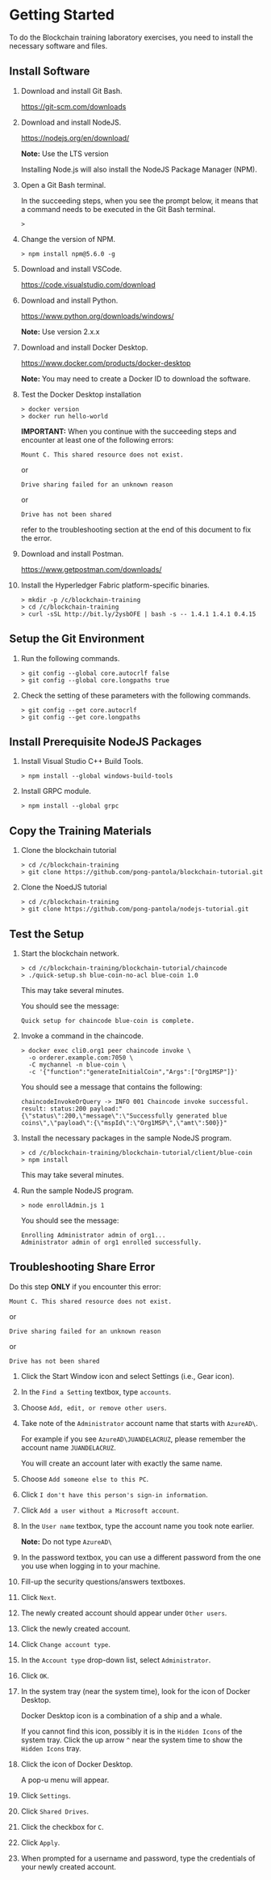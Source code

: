# Getting Started

To do the Blockchain training laboratory exercises, you need to install the necessary software and files.

## Install Software

1. Download and install Git Bash.

    https://git-scm.com/downloads

1. Download and install NodeJS.

    https://nodejs.org/en/download/

    **Note:** Use the LTS version

    Installing Node.js will also install the NodeJS Package Manager (NPM).

1. Open a Git Bash terminal.

    In the succeeding steps, when you see the prompt below, it means that a command needs to be executed in the Git Bash terminal.

    ````
    >
    ````

1. Change the version of NPM.

    ````
    > npm install npm@5.6.0 -g
    ````

1. Download and install VSCode.

    https://code.visualstudio.com/download

1. Download and install Python.

    https://www.python.org/downloads/windows/

    **Note:** Use version 2.x.x

1. Download and install Docker Desktop.

    https://www.docker.com/products/docker-desktop

    **Note:** You may need to create a Docker ID to download the software.

1. Test the Docker Desktop installation

    ````
    > docker version
    > docker run hello-world 
    ````

    **IMPORTANT:**
    When you continue with the succeeding steps and encounter at least one of the following errors:

    ````
    Mount C. This shared resource does not exist.
    ````

    or

    ````
    Drive sharing failed for an unknown reason
    ````

    or

    ````
    Drive has not been shared
    ````

    refer to the troubleshooting section at the end of this document to fix the error.

1. Download and install Postman.

    https://www.getpostman.com/downloads/

1. Install the Hyperledger Fabric platform-specific binaries.

    ````
    > mkdir -p /c/blockchain-training
    > cd /c/blockchain-training
    > curl -sSL http://bit.ly/2ysbOFE | bash -s -- 1.4.1 1.4.1 0.4.15
    ````

## Setup the Git Environment

1. Run the following commands.

    ````
    > git config --global core.autocrlf false
    > git config --global core.longpaths true
    ````

1. Check the setting of these parameters with the following commands.

    ````
    > git config --get core.autocrlf
    > git config --get core.longpaths
    ````

## Install Prerequisite NodeJS Packages

1. Install Visual Studio C++ Build Tools.

    ````
    > npm install --global windows-build-tools
    ````

1. Install GRPC module.

    ````
    > npm install --global grpc
    ````

## Copy the Training Materials

1. Clone the blockchain tutorial

    ````
    > cd /c/blockchain-training
    > git clone https://github.com/pong-pantola/blockchain-tutorial.git
    ````
1. Clone the NoedJS tutorial

    ````
    > cd /c/blockchain-training    
    > git clone https://github.com/pong-pantola/nodejs-tutorial.git
    ````

## Test the Setup

1. Start the blockchain network.

    ````
    > cd /c/blockchain-training/blockchain-tutorial/chaincode
    > ./quick-setup.sh blue-coin-no-acl blue-coin 1.0
    ````

    This may take several minutes.

    You should see the message:
    ````
    Quick setup for chaincode blue-coin is complete.
    ````

1. Invoke a command in the chaincode.

    ````
    > docker exec cli0.org1 peer chaincode invoke \
      -o orderer.example.com:7050 \
      -C mychannel -n blue-coin \
      -c '{"function":"generateInitialCoin","Args":["Org1MSP"]}'
    ````

    You should see a message that contains the following:
    ````
    chaincodeInvokeOrQuery -> INFO 001 Chaincode invoke successful. result: status:200 payload:"{\"status\":200,\"message\":\"Successfully generated blue coins\",\"payload\":{\"mspId\":\"Org1MSP\",\"amt\":500}}"
    ````

1. Install the necessary packages in the sample NodeJS program.

    ````
    > cd /c/blockchain-training/blockchain-tutorial/client/blue-coin
    > npm install
    ````

    This may take several minutes.

1. Run the sample NodeJS program.

    ````
    > node enrollAdmin.js 1
    ````

    You should see the message:
    ````
    Enrolling Administrator admin of org1...
    Administrator admin of org1 enrolled successfully.
    ````

## Troubleshooting Share Error

Do this step **ONLY** if you encounter this error:

````
Mount C. This shared resource does not exist.
````

or

````
Drive sharing failed for an unknown reason
````

or

````
Drive has not been shared
````

1. Click the Start Window icon and select Settings (i.e., Gear icon).

1. In the `Find a Setting` textbox, type `accounts`.

1. Choose `Add, edit, or remove other users`.

1. Take note of the `Administrator` account name that starts with `AzureAD\`.

    For example if you see `AzureAD\JUANDELACRUZ`, please remember the account name `JUANDELACRUZ`.  

    You will create an account later with exactly the same name.

1. Choose `Add someone else to this PC`.

1. Click `I don't have this person's sign-in information`.

1. Click `Add a user without a Microsoft account`.

1. In the `User name` textbox, type the account name you took note earlier.

    **Note:**
    Do not type `AzureAD\`

1. In the password textbox, you can use a different password from the one you use when logging in to your machine.

1. Fill-up the security questions/answers textboxes.

1. Click `Next`.

1. The newly created account should appear under `Other users`.

1. Click the newly created account.

1. Click `Change account type`.

1. In the `Account type` drop-down list, select `Administrator`.

1. Click `OK`.

1. In the system tray (near the system time), look for the icon of Docker Desktop.

    Docker Desktop icon is a combination of a ship and a whale.

    If you cannot find this icon, possibly it is in the `Hidden Icons` of the system tray.  Click the up arrow `^` near the system time to show the `Hidden Icons` tray.

1. Click the icon of Docker Desktop.

    A pop-u menu will appear.

1. Click `Settings`.

1. Click `Shared Drives`.

1. Click the checkbox for `C`.

1. Click `Apply`.

1. When prompted for a username and password, type the credentials of your newly created account.
